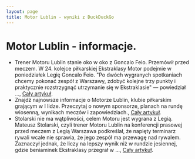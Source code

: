 ```yaml
---
layout: page
title: Motor Lublin - wyniki z DuckDuckGo
---
```

# Motor Lublin - informacje.
  * Trener Motoru Lublin stanie oko w oko z Goncalo Feio. Przemówił przed meczem. W 24. kolejce piłkarskiej Ekstraklasy Motor podejmie w poniedziałek Legię Goncalo Feio. "Po dwóch wygranych spotkaniach chcemy pokonać zespół z Warszawy, zdobyć kolejne trzy punkty i praktycznie rozstrzygnąć utrzymanie się w Ekstraklasie" — powiedział ..., [Cały artykuł](https://przegladsportowy.onet.pl/pilka-nozna/ekstraklasa/trener-motoru-lublin-stanie-oko-w-oko-z-goncalo-feio-przemowil-przed-meczem/zscfchx).
  * Znajdź najnowsze informacje o Motorze Lublin, klubie piłkarskim grającym w I lidze. Przeczytaj o nowym sponsorze, planach na rundę wiosenną, wynikach meczów i zapowiedziach., [Cały artykuł](https://motorlublin.eu/aktualnosci).
  * Stolarski nie ma wątpliwości, celem Motoru jest wygrana z Legią. Mateusz Stolarski, czyli trener Motoru Lublin na konferencji prasowej przed meczem z Legią Warszawa podkreślał, że napięty terminarz rywali wcale nie sprawia, że jego zespół ma przewagę nad rywalem. Zaznaczył jednak, że liczy na lepszy wynik niż w rundzie jesiennej, gdzie beniaminek Ekstraklasy przegrał w ..., [Cały artykuł](https://www.goal.pl/artykuly/motor-na-fali-dwoch-zwyciestw-do-lublina-przyjezdza-legia/).

